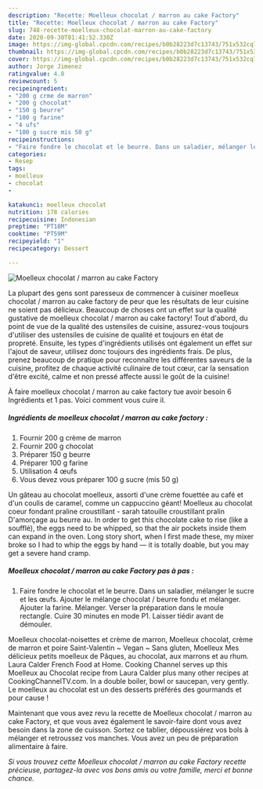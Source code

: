 ```yaml
---
description: "Recette: Moelleux chocolat / marron au cake Factory"
title: "Recette: Moelleux chocolat / marron au cake Factory"
slug: 748-recette-moelleux-chocolat-marron-au-cake-factory
date: 2020-09-30T01:41:52.330Z
image: https://img-global.cpcdn.com/recipes/b0b28223d7c13743/751x532cq70/moelleux-chocolat-marron-au-cake-factory-photo-principale-de-la-recette.jpg
thumbnail: https://img-global.cpcdn.com/recipes/b0b28223d7c13743/751x532cq70/moelleux-chocolat-marron-au-cake-factory-photo-principale-de-la-recette.jpg
cover: https://img-global.cpcdn.com/recipes/b0b28223d7c13743/751x532cq70/moelleux-chocolat-marron-au-cake-factory-photo-principale-de-la-recette.jpg
author: Jorge Jimenez
ratingvalue: 4.8
reviewcount: 5
recipeingredient:
- "200 g crme de marron"
- "200 g chocolat"
- "150 g beurre"
- "100 g farine"
- "4 ufs"
- "100 g sucre mis 50 g"
recipeinstructions:
- "Faire fondre le chocolat et le beurre. Dans un saladier, mélanger le sucre et les œufs. Ajouter le mélange chocolat / beurre fondu et mélanger. Ajouter la farine. Mélanger. Verser la préparation dans le moule rectangle. Cuire 30 minutes en mode P1. Laisser tiédir avant de démouler."
categories:
- Resep
tags:
- moelleux
- chocolat
- 

katakunci: moelleux chocolat  
nutrition: 178 calories
recipecuisine: Indonesian
preptime: "PT18M"
cooktime: "PT59M"
recipeyield: "1"
recipecategory: Dessert

---
```



![Moelleux chocolat / marron au cake Factory](https://img-global.cpcdn.com/recipes/b0b28223d7c13743/751x532cq70/moelleux-chocolat-marron-au-cake-factory-photo-principale-de-la-recette.jpg)

La plupart des gens sont paresseux de commencer à cuisiner moelleux chocolat / marron au cake factory de peur que les résultats de leur cuisine ne soient pas délicieux. Beaucoup de choses ont un effet sur la qualité gustative de moelleux chocolat / marron au cake factory! Tout d'abord, du point de vue de la qualité des ustensiles de cuisine, assurez-vous toujours d'utiliser des ustensiles de cuisine de qualité et toujours en état de propreté. Ensuite, les types d'ingrédients utilisés ont également un effet sur l'ajout de saveur, utilisez donc toujours des ingrédients frais. De plus, prenez beaucoup de pratique pour reconnaître les différentes saveurs de la cuisine, profitez de chaque activité culinaire de tout cœur, car la sensation d'être excité, calme et non pressé affecte aussi le goût de la cuisine!

<!--inarticleads1-->

À faire moelleux chocolat / marron au cake factory tue avoir besoin 6 Ingrédients et 1 pas. Voici comment vous cuire il.

##### Ingrédients de moelleux chocolat / marron au cake factory :

1. Fournir 200 g crème de marron
1. Fournir 200 g chocolat
1. Préparer 150 g beurre
1. Préparer 100 g farine
1. Utilisation 4 œufs
1. Vous devez vous préparer 100 g sucre (mis 50 g)


Un gâteau au chocolat moelleux, assorti d&#39;une crème fouettée au café et d&#39;un coulis de caramel, comme un cappuccino géant! Moelleux au chocolat coeur fondant praline croustillant - sarah tatouille croustillant pralin D&#39;amorçage au beurre au. In order to get this chocolate cake to rise (like a soufflé), the eggs need to be whipped, so that the air pockets inside them can expand in the oven. Long story short, when I first made these, my mixer broke so I had to whip the eggs by hand — it is totally doable, but you may get a severe hand cramp. 

<!--inarticleads2-->

##### Moelleux chocolat / marron au cake Factory pas à pas :

1. Faire fondre le chocolat et le beurre. Dans un saladier, mélanger le sucre et les œufs. Ajouter le mélange chocolat / beurre fondu et mélanger. Ajouter la farine. Mélanger. Verser la préparation dans le moule rectangle. Cuire 30 minutes en mode P1. Laisser tiédir avant de démouler.


Moelleux chocolat-noisettes et crème de marron, Moelleux chocolat, crème de marron et poire Saint-Valentin ~ Vegan ~ Sans gluten, Moelleux Mes délicieux petits moelleux de Pâques, au chocolat, aux marrons et au rhum. Laura Calder French Food at Home. Cooking Channel serves up this Moelleux au Chocolat recipe from Laura Calder plus many other recipes at CookingChannelTV.com. In a double boiler, bowl or saucepan, very gently. Le moelleux au chocolat est un des desserts préférés des gourmands et pour cause ! 

<!--inarticleads1-->

<p>
Maintenant que vous avez revu la recette de Moelleux chocolat / marron au cake Factory, et que vous avez également le savoir-faire dont vous avez besoin dans la zone de cuisson. Sortez ce tablier, dépoussiérez vos bols à mélanger et retroussez vos manches. Vous avez un peu de préparation alimentaire à faire.
</p>

<p>
<i>Si vous trouvez cette Moelleux chocolat / marron au cake Factory recette précieuse, partagez-la avec vos bons amis ou votre famille, merci et bonne chance.</i>
</p>
